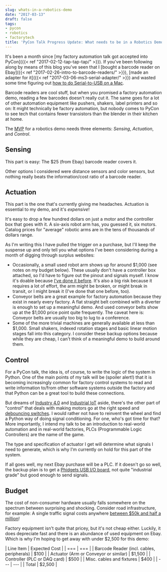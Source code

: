 ```yaml
---
slug: whats-in-a-robotics-demo
date: "2017-03-13"
draft: false
tags:
- pycon
- robotics
- factorytech
title: 'PyCon Talk Progress Update: What needs to be in a Robotics Demo?'
---
```


It's been a month since [my factory automation talk got accepted into PyCon]({{< ref "2017-02-12-tap-tap-tap/" >}}). If you've been following along by means of this blog you've seen that I [bought a barcode reader on Ebay]({{< ref "2017-02-26-intro-to-barcode-readers/" >}}), [made an adapter for it]({{< ref "2017-03-06-ms3-serial-adapter/" >}}) and wasted some time figuring out [how to do Serial-to-USB on a Mac](/2017/03/07/serial-to-usb-on-mac/).

Barcode readers are cool stuff, but when you promised a factory automation demo, reading a few barcodes doesn't really cut it. The same goes for a lot of other automation equipment like pushers, shakers, label printers and so on: It might technically be factory automation, but nobody comes to PyCon to see tech that contains fewer transistors than the blender in their kitchen at home.

The [MVP](https://en.wikipedia.org/wiki/Minimum_viable_product) for a robotics demo needs three elements: *Sensing*, *Actuation*, and *Control*.

## Sensing

This part is easy: The $25 (from Ebay) barcode reader covers it.

Other options I considered were distance sensors and color sensors, but nothing really beats the information/cost ratio of a barcode reader.


## Actuation

This part is the one that's currently giving me headaches. Actuation is essential to my demo, and it's _expensive_!

It's easy to drop a few hundred dollars on just a motor and the controller box that goes with it. A six-axis robot arm has, you guessed it, six motors. Catalog prices for "average" robotic arms are in the tens of thousands of dollars range.

As I'm writing this I have pulled the trigger on a purchase, but I'll keep the suspense up and only tell you what options I've been considering during a month of digging through surplus websites:
* Occasionally, a small used robot arm shows up for around $1,000 (see notes on my budget below). These usually don't have a controller box attached, so I'd have to figure out the pinout and signals myself. I know it's doable because [I've done it before](http://jonasneubert.com/projects/movemaster). It's also a big risk because it requires a lot of effort, the arm might be broken, or might break in transit, or I might break it (I've done that one before, too).
* Conveyor belts are a great example for factory automation because they exist in nearly every factory. A flat straight belt combined with a diverter is enough to set up a meaningful demo. And used conveyor belts show up at the $1,000 price point quite frequently. The caveat here is: Conveyor belts are usually too big to lug to a conference.
* Some of the more trivial machines are generally available at less than $1,000. Small shakers, indexed rotation stages and basic linear motion stages fall into this category. I consider these backup options because while they are cheap, I can't think of a meaningful demo to build around them.


## Control

For a PyCon talk, the idea is, of course, to write the logic of the system in Python. One of the main points of my talk will be (spoiler alert!) that it is becoming increasingly common for factory control systems to read and write information to/from other software systems outside the factory and that Python can be a great tool to build these connections.

But dreams of [Industry 4.0](https://en.wikipedia.org/wiki/Industry_4.0) and [Industrial IoT](https://www.accenture.com/us-en/labs-insight-industrial-internet-of-things) aside, there's the other part of "control" that deals with making motors go at the right speed and [debouncing switches](http://www.unm.edu/~zbaker/ece238/slides/Debounce.pdf). I would rather not have to reinvent the wheel and find a Python way of doing signal conditioning. For one, who's got time for that? More importantly, I intend my talk to be an introduction to real-world automation and in real-world factories, PLCs (Programmable Logic Controllers) are the name of the game.

The type and specification of actuator I get will determine what signals I need to generate, which is why I'm currently on hold for this part of the system.

If all goes well, my next Ebay purchase will be a PLC. If it doesn't go so well, the backup plan is to get a [Phidgets USB I/O board](http://www.phidgets.com/products.php?category=0), not quite "industrial grade" but good enough to send signals.


## Budget

The cost of non-consumer hardware usually falls somewhere on the spectrum between surprising and shocking. Consider road infrastructure, for example: A single traffic signal costs anywhere [between $50k and half a million](http://www.itsbenefits.its.dot.gov/its/benecost.nsf/DisplayRUCByUnitCostElementUnadjusted?ReadForm&UnitCostElement=Traffic+Signal&Subsystem=Roadside+Control+(RS-C))!

Factory equipment isn't quite that pricey, but it's not cheap either. Luckily, it does depreciate fast and there is an abundance of used equipment on Ebay. Which is why I'm hoping to get away with under $2,500 for this demo:

| Line Item | Expected Cost |
| === | === |
| Barcode Reader (incl. cables, peripherals) | $100 |
| Actuator (Arm or Conveyor or similar) | $1,500 |
| Controller (PLC or DAQ card) | $500 |
| Misc. cables and fixtures | $400 |
| --- | --- |
| Total | $2,500 |

